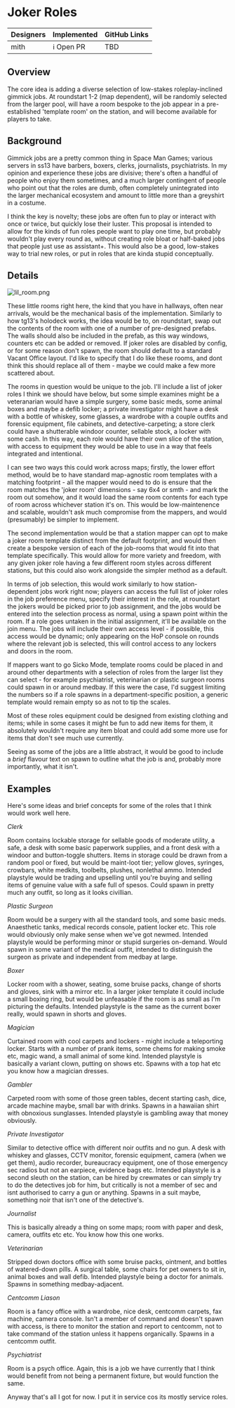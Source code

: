 # Joker Roles

| Designers | Implemented | GitHub Links |
|---|---|---|
| mith | :information_source: Open PR | TBD |


## Overview

The core idea is adding a diverse selection of low-stakes roleplay-inclined gimmick jobs. At roundstart 1-2 (map dependent), will be randomly selected from the larger pool, will have a room bespoke to the job appear in a pre-established 'template room' on the station, and will become available for players to take.

## Background

Gimmick jobs are a pretty common thing in Space Man Games; various servers in ss13 have barbers, boxers, clerks, journalists, psychiatrists. In my opinion and experience these jobs are divisive; there's often a handful of people who enjoy them sometimes, and a much larger contingent of people who point out that the roles are dumb, often completely unintegrated into the larger mechanical ecosystem and amount to little more than a greyshirt in a costume. 

I think the key is novelty; these jobs are often fun to play or interact with once or twice, but quickly lose their luster. This proposal is intended to allow for the kinds of fun roles people want to play one time, but probably wouldn't play every round as, without creating role bloat or half-baked jobs that people just use as assistant+. This would also be a good, low-stakes way to trial new roles, or put in roles that are kinda stupid conceptually.

## Details

![lil_room.png](../../assets/images/jokerroles/lil_room.png)

These little rooms right here, the kind that you have in hallways, often near arrivals, would be the mechanical basis of the implementation. Similarly to how tg13's holodeck works, the idea would be to, on roundstart, swap out the contents of the room with one of a number of pre-designed prefabs. The walls should also be included in the prefab, as this way windows, counters etc can be added or removed. If joker roles are disabled by config, or for some reason don't spawn, the room should default to a standard Vacant Office layout. I'd like to specify that I do like these rooms, and dont think this should replace all of them - maybe we could make a few more scattered about.

The rooms in question would be unique to the job. I'll include a list of joker roles I think we should have below, but some simple examines might be a veteranarian would have a simple surgery, some basic meds, some animal boxes and maybe a defib locker; a private investigator might have a desk with a bottle of whiskey, some glasses, a wardrobe with a couple outfits and forensic equipment, file cabinets, and detective-carpeting; a store clerk could have a shutterable windoor counter, sellable stock, a locker with some cash. In this way, each role would have their own slice of the station, with access to equipment they would be able to use in a way that feels integrated and intentional.

I can see two ways this could work across maps; firstly, the lower effort method, would be to have standard map-agnostic room templates with a matching footprint - all the mapper would need to do is ensure that the room matches the 'joker room' dimensions - say 6x4 or smth - and mark the room out somehow, and it would load the same room contents for each type of room across whichever station it's on. This would be low-maintenence and scalable, wouldn't ask much compromise from the mappers, and would (presumably) be simpler to implement.

The second implementation would be that a station mapper can opt to make a joker room template distinct from the default footprint, and would then create a bespoke version of each of the job-rooms that would fit into that template specifically. This would allow for more variety and freedom, with any given joker role having a few different room styles across different stations, but this could also work alongside the simpler method as a default.

In terms of job selection, this would work similarly to how station-dependent jobs work right now; players can access the full list of joker roles in the job preference menu, specify their interest in the role, at roundstart the jokers would be picked prior to job assignment, and the jobs would be entered into the selection process as normal, using a spawn point within the room. If a role goes untaken in the initial assignment, it'll be available on the join menu. The jobs will include their own access level - if possible, this access would be dynamic; only appearing on the HoP console on rounds where the relevant job is selected, this will control access to any lockers and doors in the room.

If mappers want to go Sicko Mode, template rooms could be placed in and around other departments with a selection of roles from the larger list they can select - for example psychiatrist, veterinarian or plastic surgeon rooms could spawn in or around medbay. If this were the case, I'd suggest limiting the numbers so if a role spawns in a department-specific position, a generic template would remain empty so as not to tip the scales.

Most of these roles equipment could be designed from existing clothing and items; while in some cases it might be fun to add new items for them, it absolutely wouldn't require any item bloat and could add some more use for items that don't see much use currently.

Seeing as some of the jobs are a little abstract, it would be good to include a *brief* flavour text on spawn to outline what the job is and, probably more importantly, what it isn't.

## Examples

Here's some ideas and brief concepts for some of the roles that I think would work well here.


_Clerk_

Room contains lockable storage for sellable goods of moderate utility, a safe, a desk with some basic paperwork supplies, and a front desk with a windoor and button-toggle shutters. Items in storage could be drawn from a random pool or fixed, but would be maint-loot tier; yellow gloves, syringes, crowbars, white medkits, toolbelts, plushes, nonlethal ammo. Intended playstyle would be trading and upselling until you're buying and selling items of genuine value with a safe full of spesos. Could spawn in pretty much any outfit, so long as it looks civillian.

_Plastic Surgeon_

Room would be a surgery with all the standard tools, and some basic meds. Anaesthetic tanks, medical records console, patient locker etc. This role would obviously only make sense when we've got newmed. Intended playstyle would be performing minor or stupid surgeries on-demand. Would spawn in some variant of the medical outfit, intended to distinguish the surgeon as private and independent from medbay at large.

_Boxer_

Locker room with a shower, seating, some bruise packs, change of shorts and gloves, sink with a mirror etc. In a larger joker template it could include a small boxing ring, but would be unfeasable if the room is as small as I'm picturing the defaults. Intended playstyle is the same as the current boxer really, would spawn in shorts and gloves.

_Magician_

Curtained room with cool carpets and lockers - might include a teleporting locker. Starts with a number of prank items, some chems for making smoke etc, magic wand, a small animal of some kind. Intended playstyle is basically a variant clown, putting on shows etc. Spawns with a top hat etc you know how a magician dresses.

_Gambler_

Carpeted room with some of those green tables, decent starting cash, dice, arcade machine maybe, small bar with drinks. Spawns in a hawaiian shirt with obnoxious sunglasses. Intended playstyle is gambling away that money obviously.

_Private Investigator_

Similar to detective office with different noir outfits and no gun. A desk with whiskey and glasses, CCTV monitor, forensic equipment, camera (when we get them), audio recorder, bureaucracy equipment, one of those emergency sec radios but not an earpiece, evidence bags etc. Intended playstyle is a second sleuth on the station, can be hired by crewmates or can simply try to do the detectives job for him, but critically is not a member of sec and isnt authorised to carry a gun or anything. Spawns in a suit maybe, something noir that isn't one of the detective's.

_Journalist_

This is basically already a thing on some maps; room with paper and desk, camera, outfits etc etc. You know how this one works.

_Veterinarian_

Stripped down doctors office with some bruise packs, ointment, and bottles of watered-down pills. A surgical table, some chairs for pet owners to sit in, animal boxes and wall defib. Intended playstyle being a doctor for animals. Spawns in something medbay-adjacent.

_Centcomm Liason_

Room is a fancy office with a wardrobe, nice desk, centcomm carpets, fax machine, camera console. Isn't a member of command and doesn't spawn with access, is there to monitor the station and report to centcomm, not to take command of the station unless it happens organically. Spawns in a centcomm outfit.

_Psychiatrist_

Room is a psych office. Again, this is a job we have currently that I think would benefit from not being a permanent fixture, but would function the same.


Anyway that's all I got for now. I put it in service cos its mostly service roles.